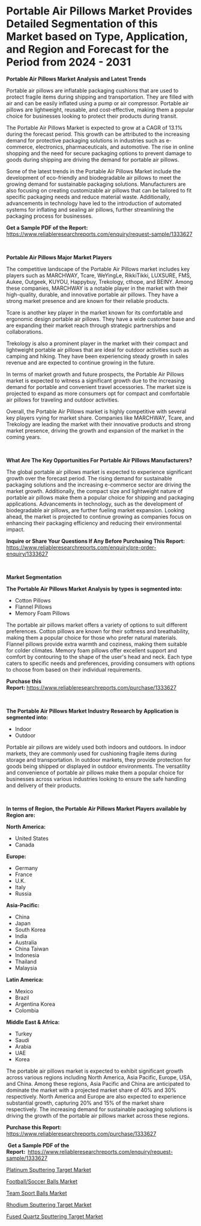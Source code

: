 <p><h1>Portable Air Pillows Market Provides Detailed Segmentation of this Market based on Type, Application, and Region and Forecast for the Period from 2024 - 2031</h1></p><p><strong>Portable Air Pillows Market Analysis and Latest Trends</strong></p>
<p><p>Portable air pillows are inflatable packaging cushions that are used to protect fragile items during shipping and transportation. They are filled with air and can be easily inflated using a pump or air compressor. Portable air pillows are lightweight, reusable, and cost-effective, making them a popular choice for businesses looking to protect their products during transit.</p><p>The Portable Air Pillows Market is expected to grow at a CAGR of 13.1% during the forecast period. This growth can be attributed to the increasing demand for protective packaging solutions in industries such as e-commerce, electronics, pharmaceuticals, and automotive. The rise in online shopping and the need for secure packaging options to prevent damage to goods during shipping are driving the demand for portable air pillows.</p><p>Some of the latest trends in the Portable Air Pillows Market include the development of eco-friendly and biodegradable air pillows to meet the growing demand for sustainable packaging solutions. Manufacturers are also focusing on creating customizable air pillows that can be tailored to fit specific packaging needs and reduce material waste. Additionally, advancements in technology have led to the introduction of automated systems for inflating and sealing air pillows, further streamlining the packaging process for businesses.</p></p>
<p><strong>Get a Sample PDF of the Report:&nbsp;</strong> <a href="https://www.reliableresearchreports.com/enquiry/request-sample/1333627">https://www.reliableresearchreports.com/enquiry/request-sample/1333627</a></p>
<p>&nbsp;</p>
<p><strong>Portable Air Pillows Major Market Players</strong></p>
<p><p>The competitive landscape of the Portable Air Pillows market includes key players such as MARCHWAY, Tcare, WeYingLe, RikkiTikki, LUXSURE, FMS, Aukee, Outgeek, KUYOU, Happybuy, Trekology, cthope, and BEINY. Among these companies, MARCHWAY is a notable player in the market with their high-quality, durable, and innovative portable air pillows. They have a strong market presence and are known for their reliable products.</p><p>Tcare is another key player in the market known for its comfortable and ergonomic design portable air pillows. They have a wide customer base and are expanding their market reach through strategic partnerships and collaborations.</p><p>Trekology is also a prominent player in the market with their compact and lightweight portable air pillows that are ideal for outdoor activities such as camping and hiking. They have been experiencing steady growth in sales revenue and are expected to continue growing in the future.</p><p>In terms of market growth and future prospects, the Portable Air Pillows market is expected to witness a significant growth due to the increasing demand for portable and convenient travel accessories. The market size is projected to expand as more consumers opt for compact and comfortable air pillows for traveling and outdoor activities.</p><p>Overall, the Portable Air Pillows market is highly competitive with several key players vying for market share. Companies like MARCHWAY, Tcare, and Trekology are leading the market with their innovative products and strong market presence, driving the growth and expansion of the market in the coming years.</p></p>
<p>&nbsp;</p>
<p><strong>What Are The Key Opportunities For Portable Air Pillows Manufacturers?</strong></p>
<p><p>The global portable air pillows market is expected to experience significant growth over the forecast period. The rising demand for sustainable packaging solutions and the increasing e-commerce sector are driving the market growth. Additionally, the compact size and lightweight nature of portable air pillows make them a popular choice for shipping and packaging applications. Advancements in technology, such as the development of biodegradable air pillows, are further fueling market expansion. Looking ahead, the market is projected to continue growing as companies focus on enhancing their packaging efficiency and reducing their environmental impact.</p></p>
<p><strong>Inquire or Share Your Questions If Any Before Purchasing This Report:</strong> <a href="https://www.reliableresearchreports.com/enquiry/pre-order-enquiry/1333627">https://www.reliableresearchreports.com/enquiry/pre-order-enquiry/1333627</a></p>
<p>&nbsp;</p>
<p><strong>Market Segmentation</strong></p>
<p><strong>The Portable Air Pillows Market Analysis by types is segmented into:</strong></p>
<p><ul><li>Cotton Pillows</li><li>Flannel Pillows</li><li>Memory Foam Pillows</li></ul></p>
<p><p>The portable air pillows market offers a variety of options to suit different preferences. Cotton pillows are known for their softness and breathability, making them a popular choice for those who prefer natural materials. Flannel pillows provide extra warmth and coziness, making them suitable for colder climates. Memory foam pillows offer excellent support and comfort by contouring to the shape of the user's head and neck. Each type caters to specific needs and preferences, providing consumers with options to choose from based on their individual requirements.</p></p>
<p><strong>Purchase this Report:&nbsp;</strong><a href="https://www.reliableresearchreports.com/purchase/1333627">https://www.reliableresearchreports.com/purchase/1333627</a></p>
<p>&nbsp;</p>
<p><strong>The Portable Air Pillows Market Industry Research by Application is segmented into:</strong></p>
<p><ul><li>Indoor</li><li>Outdoor</li></ul></p>
<p><p>Portable air pillows are widely used both indoors and outdoors. In indoor markets, they are commonly used for cushioning fragile items during storage and transportation. In outdoor markets, they provide protection for goods being shipped or displayed in outdoor environments. The versatility and convenience of portable air pillows make them a popular choice for businesses across various industries looking to ensure the safe handling and delivery of their products.</p></p>
<p>&nbsp;</p>
<p><strong>In terms of Region, the Portable Air Pillows Market Players available by Region are:</strong></p>
<p>
    <p> <strong> North America: </strong>
        <ul>
            <li>United States</li>
            <li>Canada</li>
        </ul>
        </p> 
    <p> <strong> Europe: </strong>
        <ul>
            <li>Germany</li>
            <li>France</li>
            <li>U.K.</li>
            <li>Italy</li>
            <li>Russia</li>
        </ul>
        </p> 
    <p> <strong> Asia-Pacific: </strong>
        <ul>
            <li>China</li>
            <li>Japan</li>
            <li>South Korea</li>
            <li>India</li>
            <li>Australia</li>
            <li>China Taiwan</li>
            <li>Indonesia</li>
            <li>Thailand</li>
            <li>Malaysia</li>
        </ul>
        </p> 
    <p> <strong> Latin America: </strong>
        <ul>
            <li>Mexico</li>
            <li>Brazil</li>
            <li>Argentina Korea</li>
            <li>Colombia</li>
        </ul>
        </p> 
    <p> <strong> Middle East & Africa: </strong>
        <ul>
            <li>Turkey</li>
            <li>Saudi</li>
            <li>Arabia</li>
            <li>UAE</li>
            <li>Korea</li>
        </ul>
    </p>
    </p>
<p><p>The portable air pillows market is expected to exhibit significant growth across various regions including North America, Asia Pacific, Europe, USA, and China. Among these regions, Asia Pacific and China are anticipated to dominate the market with a projected market share of 40% and 30% respectively. North America and Europe are also expected to experience substantial growth, capturing 20% and 15% of the market share respectively. The increasing demand for sustainable packaging solutions is driving the growth of the portable air pillows market across these regions.</p></p>
<p><strong>Purchase this Report: </strong><a href="https://www.reliableresearchreports.com/purchase/1333627">https://www.reliableresearchreports.com/purchase/1333627</a></p>
<p>&nbsp;<strong>Get a Sample PDF of the Report:&nbsp;&nbsp;</strong><a href="https://www.reliableresearchreports.com/enquiry/request-sample/1333627">https://www.reliableresearchreports.com/enquiry/request-sample/1333627</a></p>
<p><strong></strong></p>
<p><p><a href="https://medium.com/p/ee4bc0637cda/edit">Platinum Sputtering Target Market</a></p><p><a href="https://github.com/sougarounis/Market-Research-Report-List-2/blob/main/footballsoccer-balls-market.md">Football/Soccer Balls Market</a></p><p><a href="https://github.com/jj19131/Market-Research-Report-List-1/blob/main/team-sport-balls-market.md">Team Sport Balls Market</a></p><p><a href="https://medium.com/p/6cefeee856df/edit">Rhodium Sputtering Target Market</a></p><p><a href="https://medium.com/p/a213f8ded30d/edit">Fused Quartz Sputtering Target Market</a></p></p>